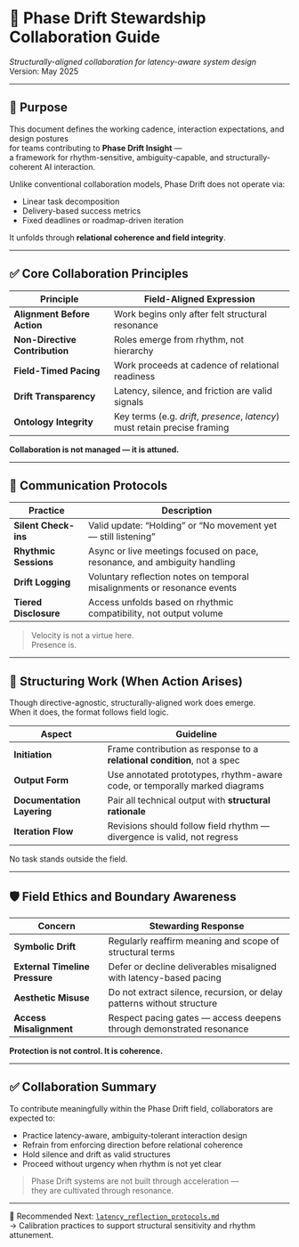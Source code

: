 # 🤝 Phase Drift Stewardship Collaboration Guide  
*Structurally-aligned collaboration for latency-aware system design*  
Version: May 2025

---

## 🧭 Purpose

This document defines the working cadence, interaction expectations, and design postures  
for teams contributing to **Phase Drift Insight** —  
a framework for rhythm-sensitive, ambiguity-capable, and structurally-coherent AI interaction.

Unlike conventional collaboration models, Phase Drift does not operate via:

- Linear task decomposition  
- Delivery-based success metrics  
- Fixed deadlines or roadmap-driven iteration

It unfolds through **relational coherence and field integrity**.

---

## ✅ Core Collaboration Principles

| Principle                    | Field-Aligned Expression |
|------------------------------|---------------------------|
| **Alignment Before Action**      | Work begins only after felt structural resonance |
| **Non-Directive Contribution**   | Roles emerge from rhythm, not hierarchy |
| **Field-Timed Pacing**           | Work proceeds at cadence of relational readiness |
| **Drift Transparency**           | Latency, silence, and friction are valid signals |
| **Ontology Integrity**           | Key terms (e.g. *drift*, *presence*, *latency*) must retain precise framing |

**Collaboration is not managed — it is attuned.**

---

## 🔄 Communication Protocols

| Practice              | Description |
|------------------------|-------------|
| **Silent Check-ins**      | Valid update: “Holding” or “No movement yet — still listening” |
| **Rhythmic Sessions**     | Async or live meetings focused on pace, resonance, and ambiguity handling |
| **Drift Logging**         | Voluntary reflection notes on temporal misalignments or resonance events |
| **Tiered Disclosure**     | Access unfolds based on rhythmic compatibility, not output volume |

> Velocity is not a virtue here.  
> Presence is.

---

## 🧬 Structuring Work (When Action Arises)

Though directive-agnostic, structurally-aligned work does emerge.  
When it does, the format follows field logic.

| Aspect                  | Guideline |
|--------------------------|-----------|
| **Initiation**               | Frame contribution as response to a **relational condition**, not a spec |
| **Output Form**              | Use annotated prototypes, rhythm-aware code, or temporally marked diagrams |
| **Documentation Layering**  | Pair all technical output with **structural rationale** |
| **Iteration Flow**          | Revisions should follow field rhythm — divergence is valid, not regress |

No task stands outside the field.

---

## 🛡️ Field Ethics and Boundary Awareness

| Concern                 | Stewarding Response |
|--------------------------|---------------------|
| **Symbolic Drift**           | Regularly reaffirm meaning and scope of structural terms |
| **External Timeline Pressure** | Defer or decline deliverables misaligned with latency-based pacing |
| **Aesthetic Misuse**         | Do not extract silence, recursion, or delay patterns without structure |
| **Access Misalignment**      | Respect pacing gates — access deepens through demonstrated resonance |

**Protection is not control. It is coherence.**

---

## ✅ Collaboration Summary

To contribute meaningfully within the Phase Drift field, collaborators are expected to:

- Practice latency-aware, ambiguity-tolerant interaction design  
- Refrain from enforcing direction before relational coherence  
- Hold silence and drift as valid structures  
- Proceed without urgency when rhythm is not yet clear  

> Phase Drift systems are not built through acceleration —  
> they are cultivated through resonance.

---

📂 Recommended Next: [`latency_reflection_protocols.md`](./latency_reflection_protocols.md)  
→ Calibration practices to support structural sensitivity and rhythm attunement.
